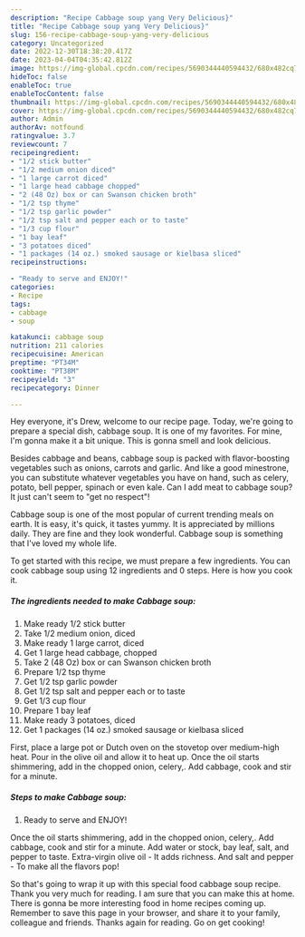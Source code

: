 ```yaml
---
description: "Recipe Cabbage soup yang Very Delicious}"
title: "Recipe Cabbage soup yang Very Delicious}"
slug: 156-recipe-cabbage-soup-yang-very-delicious
category: Uncategorized
date: 2022-12-30T18:38:20.417Z
date: 2023-04-04T04:35:42.812Z
image: https://img-global.cpcdn.com/recipes/5690344440594432/680x482cq70/cabbage-soup-recipe-main-photo.jpg
hideToc: false
enableToc: true
enableTocContent: false
thumbnail: https://img-global.cpcdn.com/recipes/5690344440594432/680x482cq70/cabbage-soup-recipe-main-photo.jpg
cover: https://img-global.cpcdn.com/recipes/5690344440594432/680x482cq70/cabbage-soup-recipe-main-photo.jpg
author: Admin
authorAv: notfound
ratingvalue: 3.7
reviewcount: 7
recipeingredient:
- "1/2 stick butter"
- "1/2 medium onion diced"
- "1 large carrot diced"
- "1 large head cabbage chopped"
- "2 (48 Oz) box or can Swanson chicken broth"
- "1/2 tsp thyme"
- "1/2 tsp garlic powder"
- "1/2 tsp salt and pepper each or to taste"
- "1/3 cup flour"
- "1 bay leaf"
- "3 potatoes diced"
- "1 packages (14 oz.) smoked sausage or kielbasa sliced"
recipeinstructions:

- "Ready to serve and ENJOY!"
categories:
- Recipe
tags:
- cabbage
- soup

katakunci: cabbage soup 
nutrition: 211 calories
recipecuisine: American
preptime: "PT34M"
cooktime: "PT38M"
recipeyield: "3"
recipecategory: Dinner

---
```



Hey everyone, it's Drew, welcome to our recipe page. Today, we're going to prepare a special dish, cabbage soup. It is one of my favorites. For mine, I'm gonna make it a bit unique. This is gonna smell and look delicious.

Besides cabbage and beans, cabbage soup is packed with flavor-boosting vegetables such as onions, carrots and garlic. And like a good minestrone, you can substitute whatever vegetables you have on hand, such as celery, potato, bell pepper, spinach or even kale. Can I add meat to cabbage soup? It just can&#39;t seem to &#34;get no respect&#34;!

Cabbage soup is one of the most popular of current trending meals on earth. It is easy, it's quick, it tastes yummy. It is appreciated by millions daily. They are fine and they look wonderful. Cabbage soup is something that I've loved my whole life.


To get started with this recipe, we must prepare a few ingredients. You can cook cabbage soup using 12 ingredients and 0 steps. Here is how you cook it.

<!--inarticleads1-->

##### The ingredients needed to make Cabbage soup:

1. Make ready 1/2 stick butter
1. Take 1/2 medium onion, diced
1. Make ready 1 large carrot, diced
1. Get 1 large head cabbage, chopped
1. Take 2 (48 Oz) box or can Swanson chicken broth
1. Prepare 1/2 tsp thyme
1. Get 1/2 tsp garlic powder
1. Get 1/2 tsp salt and pepper each or to taste
1. Get 1/3 cup flour
1. Prepare 1 bay leaf
1. Make ready 3 potatoes, diced
1. Get 1 packages (14 oz.) smoked sausage or kielbasa sliced


First, place a large pot or Dutch oven on the stovetop over medium-high heat. Pour in the olive oil and allow it to heat up. Once the oil starts shimmering, add in the chopped onion, celery,. Add cabbage, cook and stir for a minute. 

<!--inarticleads2-->

##### Steps to make Cabbage soup:


1. Ready to serve and ENJOY!

Once the oil starts shimmering, add in the chopped onion, celery,. Add cabbage, cook and stir for a minute. Add water or stock, bay leaf, salt, and pepper to taste. Extra-virgin olive oil - It adds richness. And salt and pepper - To make all the flavors pop! 

So that's going to wrap it up with this special food cabbage soup recipe. Thank you very much for reading. I am sure that you can make this at home. There is gonna be more interesting food in home recipes coming up. Remember to save this page in your browser, and share it to your family, colleague and friends. Thanks again for reading. Go on get cooking!

